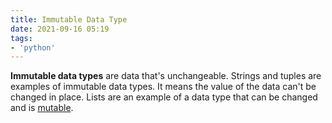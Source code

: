 ```yaml
---
title: Immutable Data Type
date: 2021-09-16 05:19
tags:
- 'python'
---
```


**Immutable data types** are data that's unchangeable. Strings and tuples are
examples of immutable data types. It means the value of the data can't be
changed in place. Lists are an example of a data type that can be changed and is 
[mutable](20210916051252-mutable-data-type.md).
